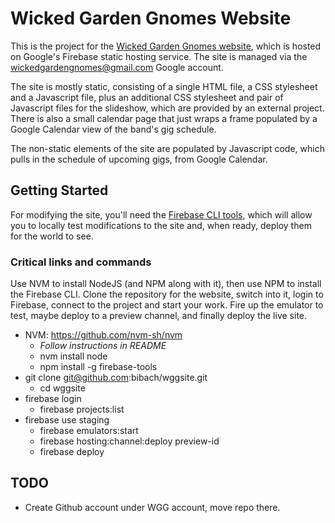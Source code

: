 # Wicked Garden Gnomes Website

This is the project for the [Wicked Garden Gnomes
website](https://www.wickedgardengnomes.com), which is hosted on Google's
Firebase static hosting service.  The site is managed via the
wickedgardengnomes@gmail.com Google account.

The site is mostly static, consisting of a single HTML file, a CSS stylesheet
and a Javascript file, plus an additional CSS stylesheet and pair of
Javascript files for the slideshow, which are provided by an external project.
There is also a small calendar page that just wraps a frame populated by a
Google Calendar view of the band's gig schedule.

The non-static elements of the site are populated by Javascript code, which
pulls in the schedule of upcoming gigs, from Google Calendar.

## Getting Started

For modifying the site, you'll need the [Firebase CLI
tools](https://firebase.google.com/docs/cli), which will allow you to locally
test modifications to the site and, when ready, deploy them for the world to
see.

### Critical links and commands

Use NVM to install NodeJS (and NPM along with it), then use NPM to install the
Firebase CLI.  Clone the repository for the website, switch into it, login to
Firebase, connect to the project and start your work.  Fire up the emulator to
test, maybe deploy to a preview channel, and finally deploy the live site.

* NVM: https://github.com/nvm-sh/nvm
  * _Follow instructions in README_
  * nvm install node
  * npm install -g firebase-tools
* git clone git@github.com:bibach/wggsite.git
  * cd wggsite
* firebase login
  * firebase projects:list
* firebase use staging
  * firebase emulators:start
  * firebase hosting:channel:deploy preview-id
  * firebase deploy

## TODO

* Create Github account under WGG account, move repo there.
